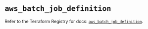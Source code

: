 # `aws_batch_job_definition`

Refer to the Terraform Registry for docs: [`aws_batch_job_definition`](https://registry.terraform.io/providers/hashicorp/aws/5.85.0/docs/resources/batch_job_definition).

